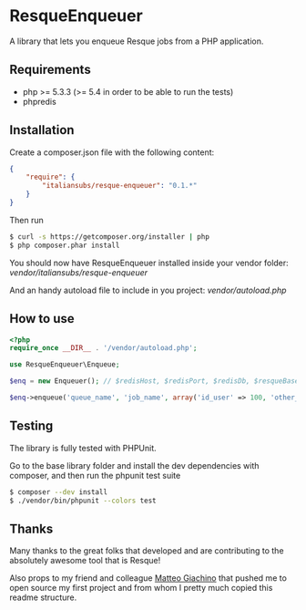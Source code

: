 ResqueEnqueuer
==============

A library that lets you enqueue Resque jobs from a PHP application.

Requirements
------------

- php >= 5.3.3 (>= 5.4 in order to be able to run the tests)
- phpredis

Installation
------------

Create a composer.json file with the following content:

``` json
{
    "require": {
        "italiansubs/resque-enqueuer": "0.1.*"
    }
}
```

Then run

``` bash
$ curl -s https://getcomposer.org/installer | php
$ php composer.phar install
```

You should now have ResqueEnqueuer installed inside your vendor folder: *vendor/italiansubs/resque-enqueuer*

And an handy autoload file to include in you project: *vendor/autoload.php*

How to use
----------

``` php
<?php
require_once __DIR__ . '/vendor/autoload.php';

use ResqueEnqueuer\Enqueue;

$enq = new Enqueuer(); // $redisHost, $redisPort, $redisDb, $resqueBaseKeyName

$enq->enqueue('queue_name', 'job_name', array('id_user' => 100, 'other_param' => 'foo'));
```

Testing
-------

The library is fully tested with PHPUnit.

Go to the base library folder and install the dev dependencies with composer, and then run the phpunit test suite

``` bash
$ composer --dev install
$ ./vendor/bin/phpunit --colors test
```

Thanks
------

Many thanks to the great folks that developed and are contributing to the absolutely awesome tool that is Resque!

Also props to my friend and colleague [Matteo Giachino](https://github.com/matteosister) that pushed me to open source
my first project and from whom I pretty much copied this readme structure.
